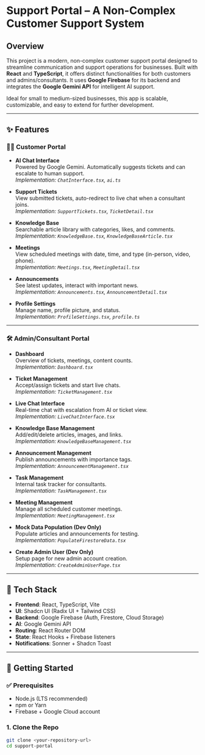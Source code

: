 # Support Portal – A Non-Complex Customer Support System

## Overview

This project is a modern, non-complex customer support portal designed to streamline communication and support operations for businesses. Built with **React** and **TypeScript**, it offers distinct functionalities for both customers and admins/consultants. It uses **Google Firebase** for its backend and integrates the **Google Gemini API** for intelligent AI support.

Ideal for small to medium-sized businesses, this app is scalable, customizable, and easy to extend for further development.

---

## ✨ Features

### 🧑‍💻 Customer Portal

- **AI Chat Interface**  
  Powered by Google Gemini. Automatically suggests tickets and can escalate to human support.  
  _Implementation: `ChatInterface.tsx`, `ai.ts`_

- **Support Tickets**  
  View submitted tickets, auto-redirect to live chat when a consultant joins.  
  _Implementation: `SupportTickets.tsx`, `TicketDetail.tsx`_

- **Knowledge Base**  
  Searchable article library with categories, likes, and comments.  
  _Implementation: `KnowledgeBase.tsx`, `KnowledgeBaseArticle.tsx`_

- **Meetings**  
  View scheduled meetings with date, time, and type (in-person, video, phone).  
  _Implementation: `Meetings.tsx`, `MeetingDetail.tsx`_

- **Announcements**  
  See latest updates, interact with important news.  
  _Implementation: `Announcements.tsx`, `AnnouncementDetail.tsx`_

- **Profile Settings**  
  Manage name, profile picture, and status.  
  _Implementation: `ProfileSettings.tsx`, `profile.ts`_

---

### 🛠️ Admin/Consultant Portal

- **Dashboard**  
  Overview of tickets, meetings, content counts.  
  _Implementation: `Dashboard.tsx`_

- **Ticket Management**  
  Accept/assign tickets and start live chats.  
  _Implementation: `TicketManagement.tsx`_

- **Live Chat Interface**  
  Real-time chat with escalation from AI or ticket view.  
  _Implementation: `LiveChatInterface.tsx`_

- **Knowledge Base Management**  
  Add/edit/delete articles, images, and links.  
  _Implementation: `KnowledgeBaseManagement.tsx`_

- **Announcement Management**  
  Publish announcements with importance tags.  
  _Implementation: `AnnouncementManagement.tsx`_

- **Task Management**  
  Internal task tracker for consultants.  
  _Implementation: `TaskManagement.tsx`_

- **Meeting Management**  
  Manage all scheduled customer meetings.  
  _Implementation: `MeetingManagement.tsx`_

- **Mock Data Population (Dev Only)**  
  Populate articles and announcements for testing.  
  _Implementation: `PopulateFirestoreData.tsx`_

- **Create Admin User (Dev Only)**  
  Setup page for new admin account creation.  
  _Implementation: `CreateAdminUserPage.tsx`_

---

## 🧪 Tech Stack

- **Frontend**: React, TypeScript, Vite  
- **UI**: Shadcn UI (Radix UI + Tailwind CSS)  
- **Backend**: Google Firebase (Auth, Firestore, Cloud Storage)  
- **AI**: Google Gemini API  
- **Routing**: React Router DOM  
- **State**: React Hooks + Firebase listeners  
- **Notifications**: Sonner + Shadcn Toast

---

## 🚀 Getting Started

### ✅ Prerequisites

- Node.js (LTS recommended)  
- npm or Yarn  
- Firebase + Google Cloud account

### 1. Clone the Repo

```bash
git clone <your-repository-url>
cd support-portal
